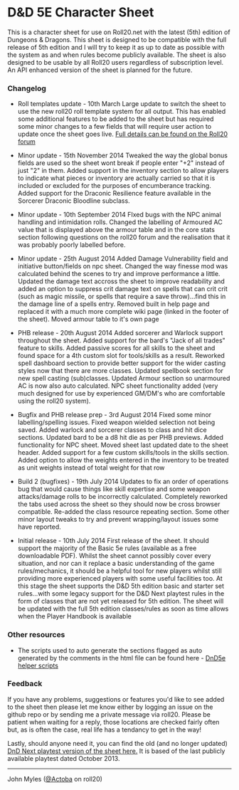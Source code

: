 # D&D 5E Character Sheet

This is a character sheet for use on Roll20.net with the latest (5th) edition of Dungeons & Dragons.  This sheet is designed to be compatible with the full release of 5th edition and I will try to keep it as up to date as possible with the system as and when rules become publicly available.  The sheet is also designed to be usable by all Roll20 users regardless of subscription level.  An API enhanced version of the sheet is planned for the future.

### Changelog

* Roll templates update - 10th March
Large update to switch the sheet to use the new roll20 roll template system for all output.  This has enabled some additional features to be added to the sheet but has required some minor changes to a few fields that will require user action to update once the sheet goes live.  [Full details can be found on the Roll20 forum](https://app.roll20.net/forum/post/1690480/#post-1690480)

* Minor update - 15th November 2014
Tweaked the way the global bonus fields are used so the sheet wont break if people enter "+2" instead of just "2" in them.  Added support in the inventory section to allow players to indicate what pieces or inventory are actually carried so that it is included or excluded for the purposes of encumberance tracking.  Added support for the Draconic Resilience feature available in the Sorcerer Draconic Bloodline subclass.

* Minor update - 10th September 2014
FIxed bugs with the NPC animal handling and intimidation rolls.  Changed the labelling of Armoured AC value that is displayed above the armour table and in the core stats section following questions on the roll20 forum and the realisation that it was probably poorly labelled before.

* Minor update - 25th August 2014
Added Damage Vulnerability field and initiative button/fields on npc sheet.  Changed the way finesse mod was calculated behind the scenes to try and improve performance a little.  Updated the damage text accross the sheet to improve readability and added an option to suppress crit damage text on spells that can crit crit (such as magic missile, or spells that require a save throw)...find this in the damage line of a spells entry.  Removed built in help page and replaced it with a much more complete wiki page (linked in the footer of the sheet).  Moved armour table to it's own page

* PHB release - 20th August 2014
Added sorcerer and Warlock support throughout the sheet.  Added support for the bard's "Jack of all trades" feature to skills.  Added passive scores for all skills to the sheet and found space for a 4th custom slot for tools/skills as a result.  Reworked spell dashboard section to provide better support for the wider casting styles now that there are more classes.  Updated spellbook section for new spell casting (sub)classes.  Updated Armour section so unarmoured AC is now also auto calculated.  NPC sheet functionality added (very much designed for use by experienced GM/DM's who are comfortable using the roll20 system).

* Bugfix and PHB release prep - 3rd August 2014
Fixed some minor labelling/spelling issues. Fixed weapon wielded selection not being saved.  Added warlock and sorcerer classes to class and hit dice sections.  Updated bard to be a d8 hit die as per PHB previews.  Added functionality for NPC sheet.  Moved sheet last updated date to the sheet header.  Added support for a few custom skills/tools in the skills section.  Added option to allow the weights entered in the inventory to be treated as unit weights instead of total weight for that row

* Build 2 (bugfixes) - 19th July 2014
Updates to fix an order of operations bug that would cause things like skill expertise and some weapon attacks/damage rolls to be incorrectly calculated.  Completely reworked the tabs used across the sheet so they should now be cross browser compatible.  Re-added the class resource repeating section.  Some other minor layout tweaks to try and prevent wrapping/layout issues some have reported.

* Initial release - 10th July 2014
First release of the sheet.  It should support the majority of the Basic 5e rules (available as a free downloadable PDF).  Whilst the sheet cannot possibly cover every situation, and nor can it replace a basic understanding of the game rules/mechanics, it should be a helpful tool for new players whilst still providing more experienced players with some useful facilities too.  At this stage the sheet supports the D&D 5th edition basic and starter set rules...with some legacy support for the D&D Next playtest rules in the form of classes that are not yet released for 5th edition.  The sheet will be updated with the full 5th edition classes/rules as soon as time allows when the Player Handbook is available

### Other resources

* The scripts used to auto generate the sections flagged as auto generated by the comments in the html file can be found here - [DnD5e helper scripts](https://github.com/Actoba/DnD-5e-helper-scripts)

### Feedback

If you have any problems, suggestions or features you'd like to see added to the sheet then please let me know either by logging an issue on the github repo or by sending me a private message via roll20.  Please be patient when waiting for a reply, those locations are checked fairly often but, as is often the case, real life has a tendancy to get in the way!

Lastly, should anyone need it, you can find the old (and no longer updated) [DnD Next playtest version of the sheet here.](https://github.com/Actoba/roll20-character-sheets/tree/master/DnDNext_Actoba) It is based of the last publicly available playtest dated October 2013.

---

John Myles ([@Actoba](https://app.roll20.net/users/427494/actoba) on roll20)

